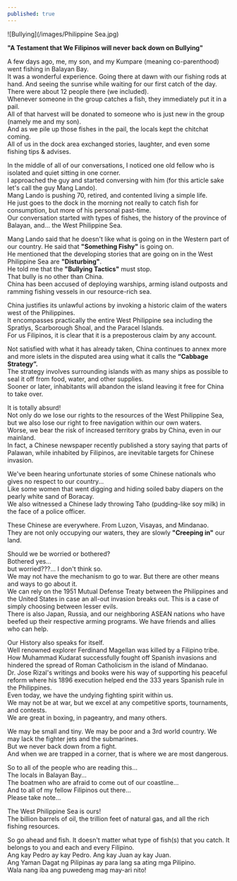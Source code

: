 ```yaml
---
published: true
---
```

![Bullying](/images/Philippine Sea.jpg)

**"A Testament that We Filipinos will never back down on Bullying"**

A few days ago, me, my son, and my Kumpare (meaning co-parenthood) went fishing in Balayan Bay.   
It was a wonderful experience. Going there at dawn with our fishing rods at hand. And seeing the sunrise while waiting for our first catch of the day.   
There were about 12 people there (we included).   
Whenever someone in the group catches a fish, they immediately put it in a pail.   
All of that harvest will be donated to someone who is just new in the group (namely me and my son).   
And as we pile up those fishes in the pail, the locals kept the chitchat coming.   
All of us in the dock area exchanged stories, laughter, and even some fishing tips & advises.

In the middle of all of our conversations, I noticed one old fellow who is isolated and quiet sitting in one corner.   
I approached the guy and started conversing with him (for this article sake let's call the guy Mang Lando).   
Mang Lando is pushing 70, retired, and contented living a simple life.   
He just goes to the dock in the morning not really to catch fish for consumption, but more of his personal past-time.   
Our conversation started with types of fishes, the history of the province of Balayan, and... 
the West Philippine Sea.

Mang Lando said that he doesn't like what is going on in the Western part of our country. He said that **"Something Fishy"** is going on.   
He mentioned that the developing stories that are going on in the West Philippine Sea are **"Disturbing"**.   
He told me that the **"Bullying Tactics"** must stop.   
That bully is no other than China.   
China has been accused of deploying warships, arming island outposts and ramming fishing vessels in our resource-rich sea.

China justifies its unlawful actions by invoking a historic claim of the waters west of the Philippines.   
It encompasses practically the entire West Philippine sea including the Spratlys, Scarborough Shoal, and the Paracel Islands.   
For us Filipinos, it is clear that it is a preposterous claim by any account.

Not satisfied with what it has already taken, China continues to annex more and more islets in the disputed area using what it calls the **“Cabbage Strategy”.**   
The strategy involves surrounding islands with as many ships as possible to seal it off from food, water, and other supplies.   
Sooner or later, inhabitants will abandon the island leaving it free for China to take over.

It is totally absurd!   
Not only do we lose our rights to the resources of the West Philippine Sea, but we also lose our right to free navigation within our own waters.   
Worse, we bear the risk of increased territory grabs by China, even in our mainland.   
In fact, a Chinese newspaper recently published a story saying that parts of Palawan, while inhabited by Filipinos, are inevitable targets for Chinese invasion.

We've been hearing unfortunate stories of some Chinese nationals who gives no respect to our country...   
Like some women that went digging and hiding soiled baby diapers on the pearly white sand of Boracay.   
We also witnessed a Chinese lady throwing Taho (pudding-like soy milk) in the face of a police officer. 

These Chinese are everywhere. From Luzon, Visayas, and Mindanao.   
They are not only occupying our waters, they are slowly **"Creeping in"** our land.

Should we be worried or bothered?   
Bothered yes...   
but worried???... I don't think so.   
We may not have the mechanism to go to war. But there are other means and ways to go about it.   
We can rely on the 1951 Mutual Defense Treaty between the Philippines and the United States in case an all-out invasion breaks out.  This is a case of simply choosing between lesser evils.   
There is also Japan, Russia, and our neighboring ASEAN nations who have beefed up their respective arming programs. We have friends and allies who can help.

Our History also speaks for itself.   
Well renowned explorer Ferdinand Magellan was killed by a Filipino tribe.   
How Muhammad Kudarat successfully fought off Spanish invasions and hindered the spread of Roman Catholicism in the island of Mindanao.   
Dr. Jose Rizal's writings and books were his way of supporting his peaceful reform where his 1896 execution helped end the 333 years Spanish rule in the Philippines.   
Even today, we have the undying fighting spirit within us.   
We may not be at war, but we excel at any competitive sports, tournaments, and contests.   
We are great in boxing, in pageantry, and many others. 

We may be small and tiny. We may be poor and a 3rd world country. We may lack the fighter jets and the submarines.   
But we never back down from a fight.   
And when we are trapped in a corner, that is where we are most dangerous.

So to all of the people who are reading this...   
The locals in Balayan Bay...   
The boatmen who are afraid to come out of our coastline...   
And to all of my fellow Filipinos out there...   
Please take note... 

The West Philippine Sea is ours!   
The billion barrels of oil, the trillion feet of natural gas, and all the rich fishing resources. 

So go ahead and fish. It doesn't matter what type of fish(s) that you catch. It belongs to you and each and every Filipino.   
Ang kay Pedro ay kay Pedro. Ang kay Juan ay kay Juan.   
Ang Yaman Dagat ng Pilipinas ay para lang sa ating mga Pilipino.   
Wala nang iba ang puwedeng mag may-ari nito!  

